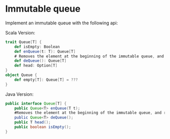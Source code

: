 # Immutable queue

Implement an immutable queue with the following api:

Scala Version:
```scala
trait Queue[T] {
    def isEmpty: Boolean
    def enQueue(t: T): Queue[T]
    # Removes the element at the beginning of the immutable queue, and returns the new queue.
    def deQueue(): Queue[T]
    def head: Option[T]
}
object Queue {
    def empty[T]: Queue[T] = ???
}
```

Java Version:
```java
public interface Queue[T] {
    public Queue<T> enQueue(T t);
    #Removes the element at the beginning of the immutable queue, and returns the new queue.
    public Queue<T> deQueue();
    public T head();
    public boolean isEmpty();
}
```